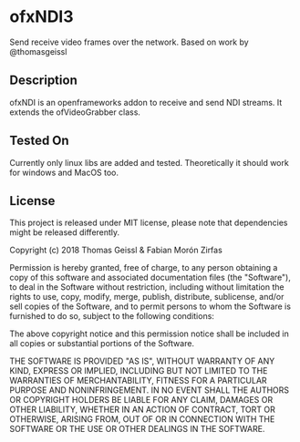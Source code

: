 # ofxNDI3

Send receive video frames over the network. Based on work by @thomasgeissl

## Description

ofxNDI is an openframeworks addon to receive and send NDI streams. It extends the ofVideoGrabber class.

## Tested On

Currently only linux libs are added and tested. Theoretically it should work for windows and MacOS too.


## License

This project is released under MIT license, please note that dependencies might be released differently.

Copyright (c) 2018 Thomas Geissl & Fabian Morón Zirfas

Permission is hereby granted, free of charge, to any person obtaining a copy of this software and associated documentation files (the "Software"), to deal in the Software without restriction, including without limitation the rights to use, copy, modify, merge, publish, distribute, sublicense, and/or sell copies of the Software, and to permit persons to whom the Software is furnished to do so, subject to the following conditions:

The above copyright notice and this permission notice shall be included in all copies or substantial portions of the Software.

THE SOFTWARE IS PROVIDED "AS IS", WITHOUT WARRANTY OF ANY KIND, EXPRESS OR IMPLIED, INCLUDING BUT NOT LIMITED TO THE WARRANTIES OF MERCHANTABILITY, FITNESS FOR A PARTICULAR PURPOSE AND NONINFRINGEMENT. IN NO EVENT SHALL THE AUTHORS OR COPYRIGHT HOLDERS BE LIABLE FOR ANY CLAIM, DAMAGES OR OTHER LIABILITY, WHETHER IN AN ACTION OF CONTRACT, TORT OR OTHERWISE, ARISING FROM, OUT OF OR IN CONNECTION WITH THE SOFTWARE OR THE USE OR OTHER DEALINGS IN THE SOFTWARE.
